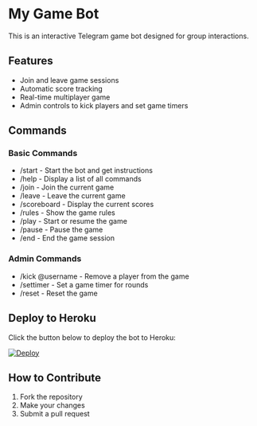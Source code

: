 # My Game Bot

This is an interactive Telegram game bot designed for group interactions.

## Features

- Join and leave game sessions
- Automatic score tracking
- Real-time multiplayer game
- Admin controls to kick players and set game timers

## Commands

### Basic Commands
- /start - Start the bot and get instructions
- /help - Display a list of all commands
- /join - Join the current game
- /leave - Leave the current game
- /scoreboard - Display the current scores
- /rules - Show the game rules
- /play - Start or resume the game
- /pause - Pause the game
- /end - End the game session

### Admin Commands
- /kick @username - Remove a player from the game
- /settimer <time> - Set a game timer for rounds
- /reset - Reset the game

## Deploy to Heroku

Click the button below to deploy the bot to Heroku:

[![Deploy](https://www.herokucdn.com/deploy/button.svg)](https://heroku.com/deploy)

## How to Contribute

1. Fork the repository
2. Make your changes
3. Submit a pull request
